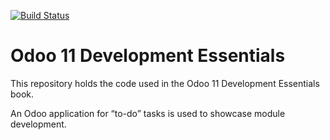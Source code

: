 [![Build Status](https://travis-ci.org/dreispt/todo_app.svg?branch=11.0)](https://travis-ci.org/dreispt/todo_app)

# Odoo 11 Development Essentials

This repository holds the code used in the 
Odoo 11 Development Essentials book.

An Odoo application for “to-do” tasks is used to showcase module development.
